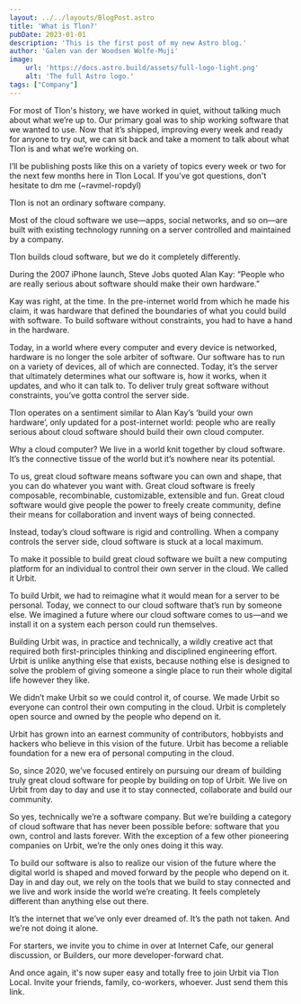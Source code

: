 ```yaml
---
layout: ../../layouts/BlogPost.astro
title: 'What is Tlon?'
pubDate: 2023-01-01
description: 'This is the first post of my new Astro blog.'
author: 'Galen van der Woodsen Wolfe-Muji'
image:
    url: 'https://docs.astro.build/assets/full-logo-light.png' 
    alt: 'The full Astro logo.'
tags: ["Company"]
---
```


For most of Tlon's history, we have worked in quiet, without talking much about what we’re up to. Our primary goal was to ship working software that we wanted to use. Now that it’s shipped, improving every week and ready for anyone to try out, we can sit back and take a moment to talk about what Tlon is and what we’re working on. 

I’ll be publishing posts like this on a variety of topics every week or two for the next few months here in Tlon Local. If you’ve got questions, don't hesitate to dm me (~ravmel-ropdyl)


Tlon is not an ordinary software company. 

Most of the cloud software we use—apps, social networks, and so on—are built with existing technology running on a server controlled and maintained by a company.

Tlon builds cloud software, but we do it completely differently.

During the 2007 iPhone launch, Steve Jobs quoted Alan Kay: “People who are really serious about software should make their own hardware.” 

Kay was right, at the time. In the pre-internet world from which he made his claim, it was hardware that defined the boundaries of what you could build with software. To build software without constraints, you had to have a hand in the hardware. 

Today, in a world where every computer and every device is networked, hardware is no longer the sole arbiter of software. Our software has to run on a variety of devices, all of which are connected. Today, it’s the server that ultimately determines what our software is, how it works, when it updates, and who it can talk to. To deliver truly great software without constraints, you’ve gotta control the server side. 

Tlon operates on a sentiment similar to Alan Kay’s ‘build your own hardware’, only updated for a post-internet world: people who are really serious about cloud software should build their own cloud computer. 

Why a cloud computer? We live in a world knit together by cloud software. It’s the connective tissue of the world but it’s nowhere near its potential. 

To us, great cloud software means software you can own and shape, that you can do whatever you want with. Great cloud software is freely composable, recombinable, customizable, extensible and fun. Great cloud software would give people the power to freely create community, define their means for collaboration and invent ways of being connected. 

Instead, today’s cloud software is rigid and controlling. When a company controls the server side, cloud software is stuck at a local maximum. 

To make it possible to build great cloud software we built a new computing platform for an individual to control their own server in the cloud. We called it Urbit. 

To build Urbit, we had to reimagine what it would mean for a server to be personal. Today, we connect to our cloud software that’s run by someone else. We imagined a future where our cloud software comes to us—and we install it on a system each person could run themselves. 

Building Urbit was, in practice and technically, a wildly creative act that required both first-principles thinking and disciplined engineering effort. Urbit is unlike anything else that exists, because nothing else is designed to solve the problem of giving someone a single place to run their whole digital life however they like.

We didn’t make Urbit so we could control it, of course. We made Urbit so everyone can control their own computing in the cloud. Urbit is completely open source and owned by the people who depend on it. 

Urbit has grown into an earnest community of contributors, hobbyists and hackers who believe in this vision of the future. Urbit has become a reliable foundation for a new era of personal computing in the cloud. 

So, since 2020, we’ve focused entirely on pursuing our dream of building truly great cloud software for people by building on top of Urbit. We live on Urbit from day to day and use it to stay connected, collaborate and build our community. 

So yes, technically we’re a software company. But we’re building a category of cloud software that has never been possible before: software that you own, control and lasts forever. With the exception of a few other pioneering companies on Urbit, we’re the only ones doing it this way.

To build our software is also to realize our vision of the future where the digital world is shaped and moved forward by the people who depend on it. Day in and day out, we rely on the tools that we build to stay connected and we live and work inside the world we’re creating. It feels completely different than anything else out there.

It’s the internet that we’ve only ever dreamed of. It’s the path not taken. And we’re not doing it alone.

For starters, we invite you to chime in over at Internet Cafe, our general discussion, or Builders, our more developer-forward chat.

And once again, it's now super easy and totally free to join Urbit via Tlon Local. Invite your friends, family, co-workers, whoever. Just send them this link.